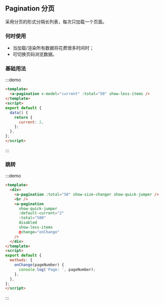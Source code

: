 ## Pagination 分页
采用分页的形式分隔长列表，每次只加载一个页面。

### 何时使用
* 当加载/渲染所有数据将花费很多时间时；
* 可切换页码浏览数据。

### 基础用法
:::demo
```html
<template>
  <a-pagination v-model="current" :total="50" show-less-items />
</template>
<script>
export default {
  data() {
    return {
      current: 2,
    };
  },
};
</script>
```
:::

### 跳转

:::demo
```html
<template>
  <div>
    <a-pagination :total="50" show-size-changer show-quick-jumper />
    <br />
    <a-pagination
      show-quick-jumper
      :default-current="2"
      :total="500"
      disabled
      show-less-items
      @change="onChange"
    />
  </div>
</template>
<script>
export default {
  methods: {
    onChange(pageNumber) {
      console.log('Page: ', pageNumber);
    },
  },
};
</script>
```
:::
